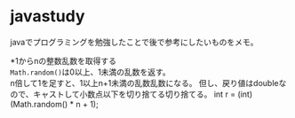# javastudy
javaでプログラミングを勉強したことで後で参考にしたいものをメモ。  

*1からnの整数乱数を取得する  
`Math.random()`は0以上、1未満の乱数を返す。  
n倍して1を足すと、1以上n+1未満の乱数乱数になる。
但し、戻り値はdoubleなので、キャストして小数点以下を切り捨てる切り捨てる。
    int r = (int)(Math.random() * n + 1);  
    
